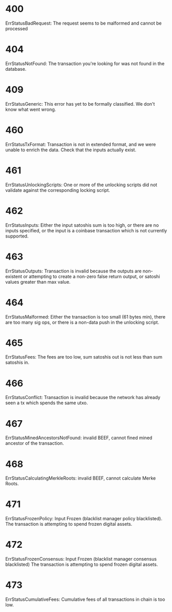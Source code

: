 # 400
ErrStatusBadRequest: The request seems to be malformed and cannot be processed

# 404
ErrStatusNotFound: The transaction you're looking for was not found in the database.

# 409
ErrStatusGeneric: This error has yet to be formally classified. We don't know what went wrong.

# 460
ErrStatusTxFormat: Transaction is not in extended format, and we were unable to enrich the data. Check that the inputs actually exist.

# 461
ErrStatusUnlockingScripts: One or more of the unlocking scripts did not validate against the corresponding locking script.

# 462
ErrStatusInputs: Either the input satoshis sum is too high, or there are no inputs specified, or the input is a coinbase transaction which is not currently supported.

# 463
ErrStatusOutputs: Transaction is invalid because the outputs are non-existent or attempting to create a non-zero false return output, or satoshi values greater than max value.

# 464
ErrStatusMalformed: Either the transaction is too small (61 bytes min), there are too many sig ops, or there is a non-data push in the unlocking script.

# 465
ErrStatusFees: The fees are too low, sum satoshis out is not less than sum satoshis in.

# 466
ErrStatusConflict: Transaction is invalid because the network has already seen a tx which spends the same utxo.

# 467
ErrStatusMinedAncestorsNotFound: invalid BEEF, cannot fined mined ancestor of the transaction.

# 468
ErrStatusCalculatingMerkleRoots: invalid BEEF, cannot calculate Merke Roots.

# 471
ErrStatusFrozenPolicy: Input Frozen (blacklist manager policy blacklisted). The transaction is attempting to spend frozen digital assets.

# 472
ErrStatusFrozenConsensus: Input Frozen (blacklist manager consensus blacklisted) The transaction is attempting to spend frozen digital assets.

# 473
ErrStatusCumulativeFees: Cumulative fees of all transactions in chain is too low.
